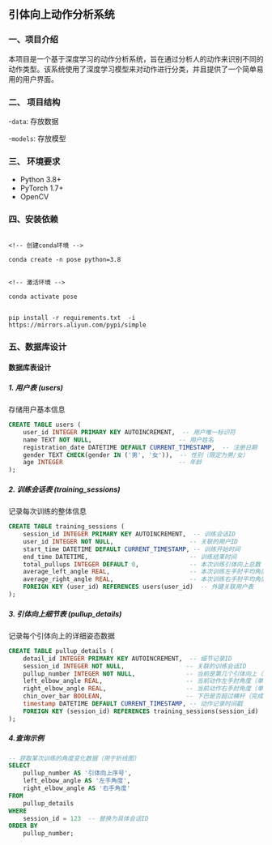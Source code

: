 
## 引体向上动作分析系统

### 一、项目介绍

本项目是一个基于深度学习的动作分析系统，旨在通过分析人的动作来识别不同的动作类型。该系统使用了深度学习模型来对动作进行分类，并且提供了一个简单易用的用户界面。

### 二、 项目结构

-`data`: 存放数据

-`models`: 存放模型

### 三、 环境要求

- Python 3.8+
- PyTorch 1.7+
- OpenCV

### 四、安装依赖

```

<!-- 创建conda环境 -->

conda create -n pose python=3.8


<!-- 激活环境 -->

conda activate pose


pip install -r requirements.txt  -i https://mirrors.aliyun.com/pypi/simple

```



### 五、数据库设计

#### 数据库表设计

##### 1. 用户表 (users)
存储用户基本信息

```sql
CREATE TABLE users (
    user_id INTEGER PRIMARY KEY AUTOINCREMENT,  -- 用户唯一标识符
    name TEXT NOT NULL,                        -- 用户姓名
    registration_date DATETIME DEFAULT CURRENT_TIMESTAMP,  -- 注册日期
    gender TEXT CHECK(gender IN ('男', '女')),  -- 性别（限定为男/女）
    age INTEGER                                -- 年龄
);
```

##### 2. 训练会话表 (training_sessions)
记录每次训练的整体信息

```sql
CREATE TABLE training_sessions (
    session_id INTEGER PRIMARY KEY AUTOINCREMENT,  -- 训练会话ID
    user_id INTEGER NOT NULL,                     -- 关联的用户ID
    start_time DATETIME DEFAULT CURRENT_TIMESTAMP, -- 训练开始时间
    end_time DATETIME,                            -- 训练结束时间
    total_pullups INTEGER DEFAULT 0,              -- 本次训练引体向上总数
    average_left_angle REAL,                      -- 本次训练左手肘平均角度
    average_right_angle REAL,                     -- 本次训练右手肘平均角度
    FOREIGN KEY (user_id) REFERENCES users(user_id)  -- 外键关联用户表
);
```

##### 3. 引体向上细节表 (pullup_details)
记录每个引体向上的详细姿态数据

```sql
CREATE TABLE pullup_details (
    detail_id INTEGER PRIMARY KEY AUTOINCREMENT,  -- 细节记录ID
    session_id INTEGER NOT NULL,                 -- 关联的训练会话ID
    pullup_number INTEGER NOT NULL,              -- 当前是第几个引体向上（从1开始计数）
    left_elbow_angle REAL,                       -- 当前动作左手肘角度（单位：度）
    right_elbow_angle REAL,                      -- 当前动作右手肘角度（单位：度）
    chin_over_bar BOOLEAN,                       -- 下巴是否超过横杆（完成标准）
    timestamp DATETIME DEFAULT CURRENT_TIMESTAMP, -- 动作记录时间戳
    FOREIGN KEY (session_id) REFERENCES training_sessions(session_id)  -- 外键关联训练会话
);
```

##### 4.查询示例

```sql
-- 获取某次训练的角度变化数据（用于折线图）
SELECT 
    pullup_number AS '引体向上序号',
    left_elbow_angle AS '左手角度',
    right_elbow_angle AS '右手角度'
FROM 
    pullup_details
WHERE 
    session_id = 123  -- 替换为具体会话ID
ORDER BY 
    pullup_number;
```

